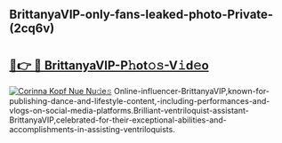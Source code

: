 ## BrittanyaVIP-only-fans​-leaked-photo​-Private-(2cq6v)


# <h2><a href="https://mediaupload.pro?title=BrittanyaVIP&ref=git">🔗👉 🔴 BrittanyaVIP-P𝚑ot𝚘𝚜-V𝚒d𝚎o</a></h2>

[![Corinna Kopf Nue Nu𝚍e𝚜](https://i.imgur.com/0qMVB7G.gif)](https://mediaupload.pro?title=BrittanyaVIP&ref=git)
Online-influencer-BrittanyaVIP,known-for-publishing-dance-and-lifestyle-content,-including-performances-and-vlogs-on-social-media-platforms.Brilliant-ventriloquist-assistant-BrittanyaVIP,celebrated-for-their-exceptional-abilities-and-accomplishments-in-assisting-ventriloquists.  